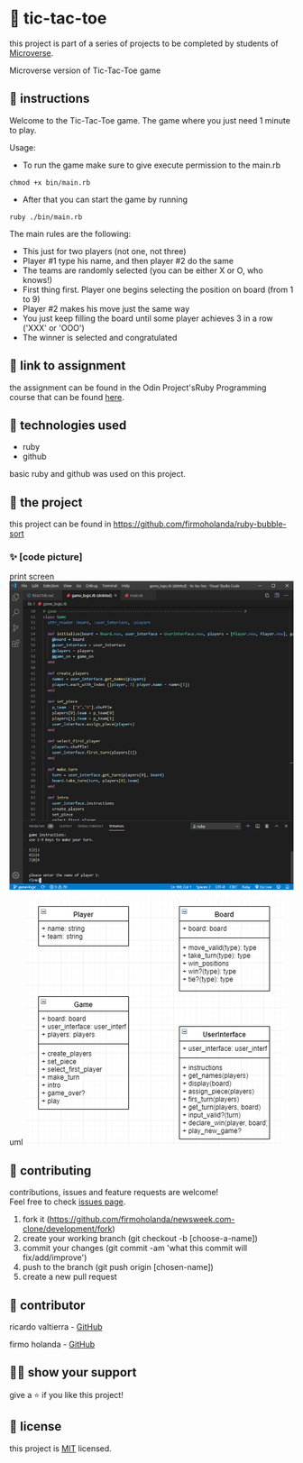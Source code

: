# 📃 tic-tac-toe

this project is part of a series of projects to be completed by students of [Microverse](https://www.microverse.org/ 'The Global School for Remote Software Developers!').

Microverse version of Tic-Tac-Toe game

## 🔨 instructions

Welcome to the Tic-Tac-Toe game. The game where you just need 1 minute to play.

Usage:
- To run the game make sure to give execute permission to the main.rb 
``` 
chmod +x bin/main.rb 
```
- After that you can start the game by running 
``` 
ruby ./bin/main.rb
```

The main rules are the following:

- This just for two players (not one, not three)
- Player #1 type his name, and then player #2 do the same
- The teams are randomly selected (you can be either X or O, who knows!)
- First thing first. Player one begins selecting the position on board (from 1 to 9)
- Player #2 makes his move just the same way
- You just keep filling the board until some player achieves 3 in a row ('XXX' or 'OOO')
- The winner is selected and congratulated



## 🔗 link to assignment

the assignment can be found in the Odin Project'sRuby Programming course that can be found [here](https://www.theodinproject.com/courses/ruby-programming/lessons/oop).



## 📡 technologies used

- ruby
- github

basic ruby and github was used on this project.



## 🚀 the project

this project can be found in https://github.com/firmoholanda/ruby-bubble-sort

### ✨ [code picture]

print screen
<a href="https://github.com/ricardovaltierra/tic-tac-toe/blob/development/img/screen01.png" target="_blank">
    <img alt="page animation" src="https://github.com/ricardovaltierra/tic-tac-toe/blob/development/img/screen01.png"/>
</a>


uml
<a href="https://github.com/ricardovaltierra/tic-tac-toe/blob/development/img/uml01.png" target="_blank">
    <img alt="page animation" src="https://github.com/ricardovaltierra/tic-tac-toe/blob/development/img/uml01.png"/>
</a>



## 🤝 contributing

contributions, issues and feature requests are welcome!<br/>Feel free to check [issues page](https://github.com/firmoholanda/newsweek.com-clone/development/issues).

1. fork it (https://github.com/firmoholanda/newsweek.com-clone/development/fork)
2. create your working branch (git checkout -b [choose-a-name])
3. commit your changes (git commit -am 'what this commit will fix/add/improve')
4. push to the branch (git push origin [chosen-name])
5. create a new pull request



## 🤖 contributor

ricardo valtierra - [GitHub](https://github.com/ricardovaltierra)

firmo holanda - [GitHub](https://github.com/firmoholanda)



## 🙋‍♂ show your support

give a ⭐️ if you like this project!



## 📝 license

this project is [MIT](https://github.com/firmoholanda/newsweek.com-clone/development/blob/development/license.txt) licensed.
 